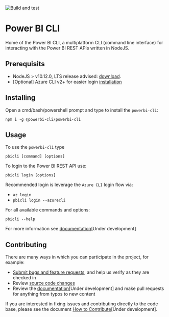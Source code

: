 ![Build and test](https://github.com/powerbi-cli/powerbi-cli/workflows/Build%20and%20test/badge.svg)

# Power BI CLI

Home of the Power BI CLI, a multiplatform CLI (command line interface) for interacting with the Power BI REST APIs written in NodeJS.

## Prerequisits

-   NodeJS > v10.12.0, LTS release advised: [download](https://nodejs.org).
-   [Optional] Azure CLI v2+ for easier login [installation](docs.microsoft.com/en-us/cli/azure/install-azure-cli?view=azure-cli-latest)

## Installing

Open a cmd/bash/powershell prompt and type to install the `powerbi-cli`:

`npm i -g @powerbi-cli/powerbi-cli`

## Usage

To use the `powerbi-cli` type

`pbicli [command] [options]`

To login to the Power BI REST API use:

`pbicli login [options]`

Recommended login is leverage the `Azure CLI` login flow via:

-   `az login`
-   `pbicli login --azurecli`

For all available commands and options:

`pbicli --help`

For more information see [documentation]()[Under development]

## Contributing

There are many ways in which you can participate in the project, for example:

-   [Submit bugs and feature requests](https://github.com/powerbi-cli/powerbi-cli/issues), and help us verify as they are checked in
-   Review [source code changes](https://github.com/powerbi-cli/powerbi-cli/pulls)
-   Review the [documentation]()[Under development] and make pull requests for anything from typos to new content

If you are interested in fixing issues and contributing directly to the code base, please see the document [How to Contribute]()[Under development].
